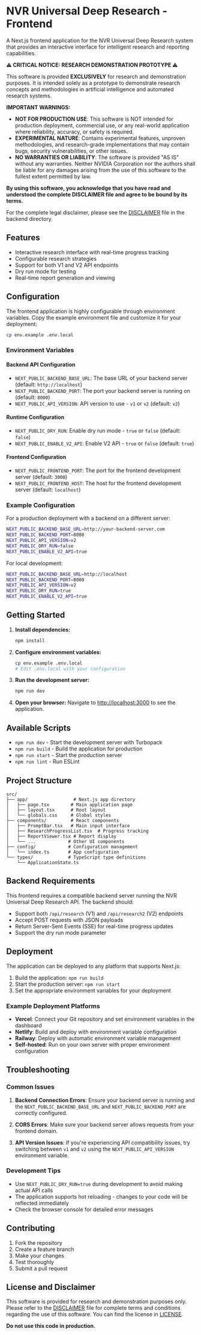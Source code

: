 # NVR Universal Deep Research - Frontend

A Next.js frontend application for the NVR Universal Deep Research system that provides an interactive interface for intelligent research and reporting capabilities.

**⚠️ CRITICAL NOTICE: RESEARCH DEMONSTRATION PROTOTYPE ⚠️**

This software is provided **EXCLUSIVELY** for research and demonstration purposes. It is intended solely as a prototype to demonstrate research concepts and methodologies in artificial intelligence and automated research systems.

**IMPORTANT WARNINGS:**

- **NOT FOR PRODUCTION USE**: This software is NOT intended for production deployment, commercial use, or any real-world application where reliability, accuracy, or safety is required.
- **EXPERIMENTAL NATURE**: Contains experimental features, unproven methodologies, and research-grade implementations that may contain bugs, security vulnerabilities, or other issues.
- **NO WARRANTIES OR LIABILITY**: The software is provided "AS IS" without any warranties. Neither NVIDIA Corporation nor the authors shall be liable for any damages arising from the use of this software to the fullest extent permitted by law.

**By using this software, you acknowledge that you have read and understood the complete DISCLAIMER file and agree to be bound by its terms.**

For the complete legal disclaimer, please see the [DISCLAIMER](../backend/DISCLAIMER.txt) file in the backend directory.

## Features

- Interactive research interface with real-time progress tracking
- Configurable research strategies
- Support for both V1 and V2 API endpoints
- Dry run mode for testing
- Real-time report generation and viewing

## Configuration

The frontend application is highly configurable through environment variables. Copy the example environment file and customize it for your deployment:

```bash
cp env.example .env.local
```

### Environment Variables

#### Backend API Configuration

- `NEXT_PUBLIC_BACKEND_BASE_URL`: The base URL of your backend server (default: `http://localhost`)
- `NEXT_PUBLIC_BACKEND_PORT`: The port your backend server is running on (default: `8000`)
- `NEXT_PUBLIC_API_VERSION`: API version to use - `v1` or `v2` (default: `v2`)

#### Runtime Configuration

- `NEXT_PUBLIC_DRY_RUN`: Enable dry run mode - `true` or `false` (default: `false`)
- `NEXT_PUBLIC_ENABLE_V2_API`: Enable V2 API - `true` or `false` (default: `true`)

#### Frontend Configuration

- `NEXT_PUBLIC_FRONTEND_PORT`: The port for the frontend development server (default: `3000`)
- `NEXT_PUBLIC_FRONTEND_HOST`: The host for the frontend development server (default: `localhost`)

### Example Configuration

For a production deployment with a backend on a different server:

```bash
NEXT_PUBLIC_BACKEND_BASE_URL=http://your-backend-server.com
NEXT_PUBLIC_BACKEND_PORT=8000
NEXT_PUBLIC_API_VERSION=v2
NEXT_PUBLIC_DRY_RUN=false
NEXT_PUBLIC_ENABLE_V2_API=true
```

For local development:

```bash
NEXT_PUBLIC_BACKEND_BASE_URL=http://localhost
NEXT_PUBLIC_BACKEND_PORT=8000
NEXT_PUBLIC_API_VERSION=v2
NEXT_PUBLIC_DRY_RUN=true
NEXT_PUBLIC_ENABLE_V2_API=true
```

## Getting Started

1. **Install dependencies:**

   ```bash
   npm install
   ```

2. **Configure environment variables:**

   ```bash
   cp env.example .env.local
   # Edit .env.local with your configuration
   ```

3. **Run the development server:**

   ```bash
   npm run dev
   ```

4. **Open your browser:**
   Navigate to [http://localhost:3000](http://localhost:3000) to see the application.

## Available Scripts

- `npm run dev` - Start the development server with Turbopack
- `npm run build` - Build the application for production
- `npm run start` - Start the production server
- `npm run lint` - Run ESLint

## Project Structure

```
src/
├── app/                 # Next.js app directory
│   ├── page.tsx        # Main application page
│   ├── layout.tsx      # Root layout
│   └── globals.css     # Global styles
├── components/         # React components
│   ├── PromptBar.tsx   # Main input interface
│   ├── ResearchProgressList.tsx  # Progress tracking
│   ├── ReportViewer.tsx # Report display
│   └── ...            # Other UI components
├── config/            # Configuration management
│   └── index.ts       # App configuration
└── types/             # TypeScript type definitions
    └── ApplicationState.ts
```

## Backend Requirements

This frontend requires a compatible backend server running the NVR Universal Deep Research API. The backend should:

- Support both `/api/research` (V1) and `/api/research2` (V2) endpoints
- Accept POST requests with JSON payloads
- Return Server-Sent Events (SSE) for real-time progress updates
- Support the dry run mode parameter

## Deployment

The application can be deployed to any platform that supports Next.js:

1. Build the application: `npm run build`
2. Start the production server: `npm run start`
3. Set the appropriate environment variables for your deployment

### Example Deployment Platforms

- **Vercel**: Connect your Git repository and set environment variables in the dashboard
- **Netlify**: Build and deploy with environment variable configuration
- **Railway**: Deploy with automatic environment variable management
- **Self-hosted**: Run on your own server with proper environment configuration

## Troubleshooting

### Common Issues

1. **Backend Connection Errors**: Ensure your backend server is running and the `NEXT_PUBLIC_BACKEND_BASE_URL` and `NEXT_PUBLIC_BACKEND_PORT` are correctly configured.

2. **CORS Errors**: Make sure your backend server allows requests from your frontend domain.

3. **API Version Issues**: If you're experiencing API compatibility issues, try switching between `v1` and `v2` using the `NEXT_PUBLIC_API_VERSION` environment variable.

### Development Tips

- Use `NEXT_PUBLIC_DRY_RUN=true` during development to avoid making actual API calls
- The application supports hot reloading - changes to your code will be reflected immediately
- Check the browser console for detailed error messages

## Contributing

1. Fork the repository
2. Create a feature branch
3. Make your changes
4. Test thoroughly
5. Submit a pull request

## License and Disclaimer

This software is provided for research and demonstration purposes only. Please refer to the [DISCLAIMER](DISCLAIMER.txt) file for complete terms and conditions regarding the use of this software. You can find the license in [LICENSE](LICENSE.txt).

**Do not use this code in production.**

